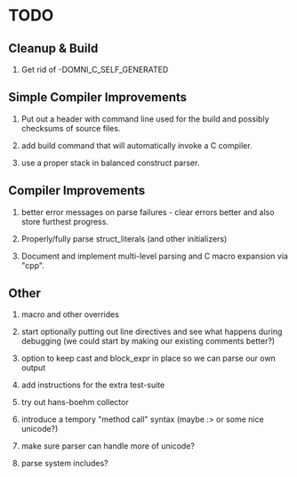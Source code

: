 # TODO

## Cleanup & Build

1. Get rid of -DOMNI_C_SELF_GENERATED

## Simple Compiler Improvements

1. Put out a header with command line used for the build and possibly
   checksums of source files.

1. add build command that will automatically invoke a C compiler.

1. use a proper stack in balanced construct parser.

## Compiler Improvements

1. better error messages on parse failures - clear errors better and
   also store furthest progress.

1. Properly/fully parse struct_literals (and other initializers)

1. Document and implement multi-level parsing and C macro expansion
   via "cpp".

## Other

1. macro and other overrides

1. start optionally putting out line directives and see what happens
   during debugging (we could start by making our existing comments
   better?)

1. option to keep cast and block_expr in place so we can parse our own
   output

1. add instructions for the extra test-suite

1. try out hans-boehm collector

1. introduce a tempory "method call" syntax (maybe :> or some nice
   unicode?)

1. make sure parser can handle more of unicode?

1. parse system includes?
